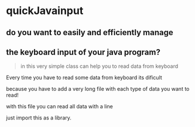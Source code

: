# quickJavainput

## do you want to easily and efficiently manage
## the keyboard input of your java program?

  > in this very simple class can help you to read data from keyboard 
  
  Every time you have to read some data from keyboard its dificult 
  
  because you have to add a very long file with each type of data you want to read!
  
  with this file you can read all data with a line 
  
  just import this as a library.
